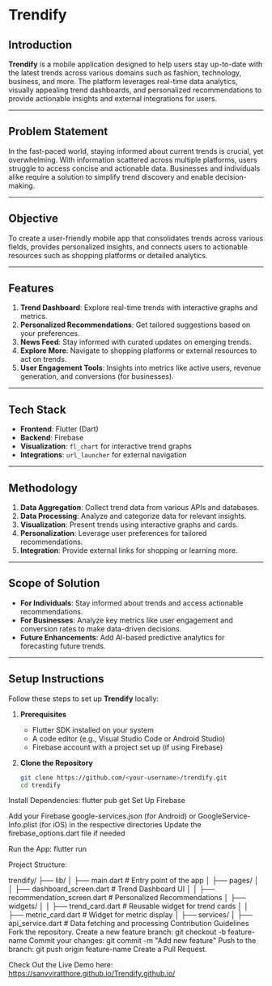 # **Trendify**

## **Introduction**
**Trendify** is a mobile application designed to help users stay up-to-date with the latest trends across various domains such as fashion, technology, business, and more. The platform leverages real-time data analytics, visually appealing trend dashboards, and personalized recommendations to provide actionable insights and external integrations for users.

---

## **Problem Statement**
In the fast-paced world, staying informed about current trends is crucial, yet overwhelming. With information scattered across multiple platforms, users struggle to access concise and actionable data. Businesses and individuals alike require a solution to simplify trend discovery and enable decision-making.

---

## **Objective**
To create a user-friendly mobile app that consolidates trends across various fields, provides personalized insights, and connects users to actionable resources such as shopping platforms or detailed analytics.

---

## **Features**
1. **Trend Dashboard**: Explore real-time trends with interactive graphs and metrics.  
2. **Personalized Recommendations**: Get tailored suggestions based on your preferences.  
3. **News Feed**: Stay informed with curated updates on emerging trends.  
4. **Explore More**: Navigate to shopping platforms or external resources to act on trends.  
5. **User Engagement Tools**: Insights into metrics like active users, revenue generation, and conversions (for businesses).

---

## **Tech Stack**
- **Frontend**: Flutter (Dart)
- **Backend**: Firebase
- **Visualization**: `fl_chart` for interactive trend graphs
- **Integrations**: `url_launcher` for external navigation

---

## **Methodology**
1. **Data Aggregation**: Collect trend data from various APIs and databases.  
2. **Data Processing**: Analyze and categorize data for relevant insights.  
3. **Visualization**: Present trends using interactive graphs and cards.  
4. **Personalization**: Leverage user preferences for tailored recommendations.  
5. **Integration**: Provide external links for shopping or learning more.

---

## **Scope of Solution**
- **For Individuals**: Stay informed about trends and access actionable recommendations.  
- **For Businesses**: Analyze key metrics like user engagement and conversion rates to make data-driven decisions.  
- **Future Enhancements**: Add AI-based predictive analytics for forecasting future trends.

---

## **Setup Instructions**
Follow these steps to set up **Trendify** locally:

1. **Prerequisites**  
   - Flutter SDK installed on your system  
   - A code editor (e.g., Visual Studio Code or Android Studio)  
   - Firebase account with a project set up (if using Firebase)

2. **Clone the Repository**  
   ```bash
   git clone https://github.com/<your-username>/trendify.git
   cd trendify
   
Install Dependencies:
flutter pub get
Set Up Firebase

Add your Firebase google-services.json (for Android) or GoogleService-Info.plist (for iOS) in the respective directories
Update the firebase_options.dart file if needed

Run the App:
flutter run

Project Structure:

trendify/
├── lib/
│   ├── main.dart              # Entry point of the app
│   ├── pages/
│   │   ├── dashboard_screen.dart  # Trend Dashboard UI
│   │   ├── recommendation_screen.dart # Personalized Recommendations
│   ├── widgets/
│   │   ├── trend_card.dart        # Reusable widget for trend cards
│   │   ├── metric_card.dart       # Widget for metric display
│   ├── services/
│       ├── api_service.dart       # Data fetching and processing
Contribution Guidelines
Fork the repository.
Create a new feature branch:
git checkout -b feature-name
Commit your changes:
git commit -m "Add new feature"
Push to the branch:
git push origin feature-name
Create a Pull Request.

Check Out the Live Demo here: https://sanvviratthore.github.io/Trendify.github.io/
